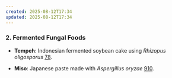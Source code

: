 ```yaml
---
created: 2025-08-12T17:34
updated: 2025-08-12T17:34
---
```

### **2. Fermented Fungal Foods**

- **Tempeh**: Indonesian fermented soybean cake using _Rhizopus oligosporus_ [7](https://www.sciencedirect.com/science/article/pii/S1756464621003863)[8](https://ift.onlinelibrary.wiley.com/doi/full/10.1111/1541-4337.12781).
    
- **Miso**: Japanese paste made with _Aspergillus oryzae_ [9](https://www.ncbi.nlm.nih.gov/pmc/articles/PMC8709517/)[10](https://www.sciencedirect.com/science/article/pii/S0963996921006547).
    
